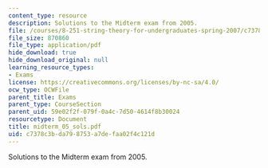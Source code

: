 ```yaml
---
content_type: resource
description: Solutions to the Midterm exam from 2005.
file: /courses/8-251-string-theory-for-undergraduates-spring-2007/c7378c3bda798753a7defaa02f4c121d_midterm_05_sols.pdf
file_size: 870860
file_type: application/pdf
hide_download: true
hide_download_original: null
learning_resource_types:
- Exams
license: https://creativecommons.org/licenses/by-nc-sa/4.0/
ocw_type: OCWFile
parent_title: Exams
parent_type: CourseSection
parent_uid: 59e02f2f-079f-0a4c-7d50-4614f8b30024
resourcetype: Document
title: midterm_05_sols.pdf
uid: c7378c3b-da79-8753-a7de-faa02f4c121d
---
```

Solutions to the Midterm exam from 2005.
